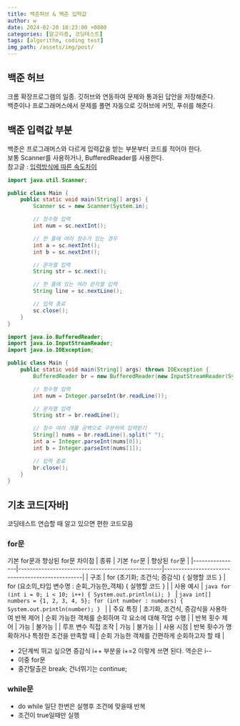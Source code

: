 ```yaml
---
title: 백준허브 & 백준 입력값
author: w
date: 2024-02-20 18:23:00 +0800
categories: [알고리즘, 코딩테스트]
tags: [algorithm, coding test]
img_path: /assets/img/post/
---
```


## 백준 허브
크롬 확장프로그램의 일종. 깃허브와 연동하여 문제와 통과된 답안을 저장해준다.  
백준이나 프로그래머스에서 문제를 풀면 자동으로 깃허브에 커밋, 푸쉬를 해준다.  

## 백준 입력값 부분
백준은 프로그래머스와 다르게 입력값을 받는 부분부터 코드를 적어야 한다.  
보통 Scanner를 사용하거나, BufferedReader를 사용한다.  
참고글 : [입력방식에 따른 속도차이](/posts/입력방식에-따른-속도-차이/)

``` java
import java.util.Scanner;

public class Main {
    public static void main(String[] args) {
        Scanner sc = new Scanner(System.in);

        // 정수형 입력
        int num = sc.nextInt();

        // 한 줄에 여러 정수가 있는 경우
        int a = sc.nextInt();
        int b = sc.nextInt();

        // 문자열 입력
        String str = sc.next();

        // 한 줄에 있는 여러 문자열 입력
        String line = sc.nextLine();

        // 입력 종료
        sc.close();
    }
}
```
``` java
import java.io.BufferedReader;
import java.io.InputStreamReader;
import java.io.IOException;

public class Main {
    public static void main(String[] args) throws IOException {
        BufferedReader br = new BufferedReader(new InputStreamReader(System.in));

        // 정수형 입력
        int num = Integer.parseInt(br.readLine());

        // 문자열 입력
        String str = br.readLine();

        // 정수 여러 개를 공백으로 구분하여 입력받기
        String[] nums = br.readLine().split(" ");
        int a = Integer.parseInt(nums[0]);
        int b = Integer.parseInt(nums[1]);

        // 입력 종료
        br.close();
    }
}
```

## 기초 코드[자바]
코딩테스트 연습할 때 알고 있으면 편한 코드모음

### for문
기본 for문과 향상된 for문 차이점
| 종류             | 기본 `for`문                                        | 향상된 `for`문                                      |
|----------------|--------------------------------------------------|-------------------------------------------------|
| 구조             | for (초기화; 조건식; 증감식) { 실행할 코드 }           | for (요소의_타입 변수명 : 순회_가능한_객체) { 실행할 코드 } |
| 사용 예시         | ```java for (int i = 0; i < 10; i++) { System.out.println(i); } ``` | ```java int[] numbers = {1, 2, 3, 4, 5}; for (int number : numbers) { System.out.println(number); } ``` |
| 주요 특징         | 초기화, 조건식, 증감식을 사용하여 반복 제어               | 순회 가능한 객체를 순회하며 각 요소에 대해 작업 수행       |
| 반복 횟수 제어     | 가능                                               | 불가능                                             |
| 루프 변수 직접 조작 | 가능                                               | 불가능                                             |
| 사용 시점         | 반복 횟수가 명확하거나 특정한 조건을 만족할 때              | 순회 가능한 객체를 간편하게 순회하고자 할 때               |

- 2단계씩 뛰고 싶으면 증감식 i++ 부분을 i+=2 이렇게 쓰면 된다. 역순은 i--  
- 이중 for문  
- 중간탈출은 break; 건너뛰기는 continue;  

### while문
- do while 일단 한번은 실행후 조건에 맞을때 반복
- 조건이 true일때만 실행



